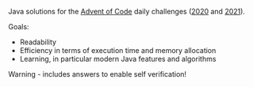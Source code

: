 Java solutions for the [Advent of Code](https://adventofcode.com/) daily challenges
([2020](https://adventofcode.com/2020/) and [2021](https://adventofcode.com/2021)).

Goals:

* Readability
* Efficiency in terms of execution time and memory allocation
* Learning, in particular modern Java features and algorithms

Warning - includes answers to enable self verification!